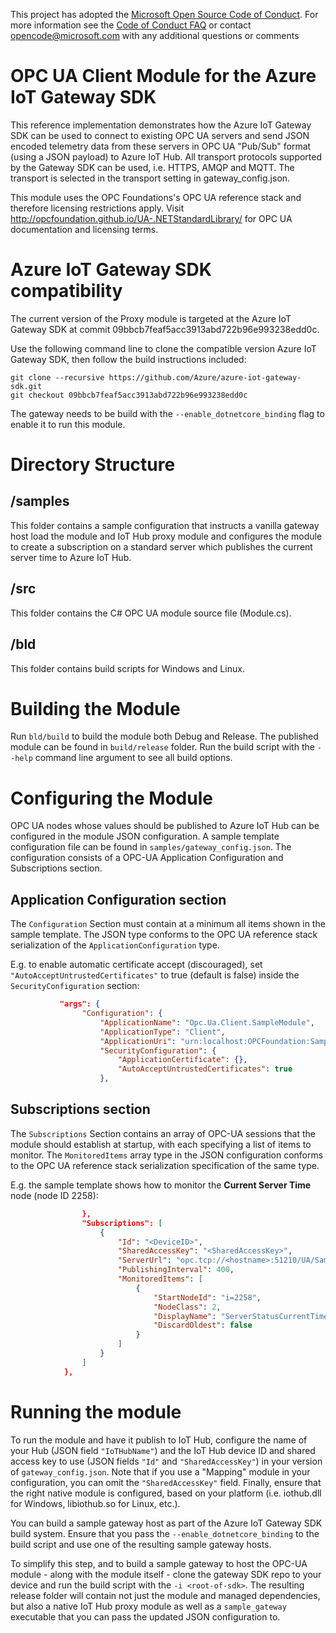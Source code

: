 This project has adopted the [Microsoft Open Source Code of Conduct](https://opensource.microsoft.com/codeofconduct/). For more information see the [Code of Conduct FAQ](https://opensource.microsoft.com/codeofconduct/faq/) or contact [opencode@microsoft.com](mailto:opencode@microsoft.com) with any additional questions or comments

# OPC UA Client Module for the Azure IoT Gateway SDK
This reference implementation demonstrates how the Azure IoT Gateway SDK can be used to connect to existing OPC UA servers and send JSON encoded telemetry data from these servers in OPC UA "Pub/Sub" format (using a JSON payload) to Azure IoT Hub. All transport protocols supported by the Gateway SDK can be used, i.e. HTTPS, AMQP and MQTT. The transport is selected in the transport setting in gateway_config.json.

This module uses the OPC Foundations's OPC UA reference stack and therefore licensing restrictions apply. Visit http://opcfoundation.github.io/UA-.NETStandardLibrary/ for OPC UA documentation and licensing terms.

# Azure IoT Gateway SDK compatibility
The current version of the Proxy module is targeted at the Azure IoT Gateway SDK at commit 09bbcb7feaf5acc3913abd722b96e993238edd0c.

Use the following command line to clone the compatible version Azure IoT Gateway SDK, then follow the build instructions included:

```
git clone --recursive https://github.com/Azure/azure-iot-gateway-sdk.git
git checkout 09bbcb7feaf5acc3913abd722b96e993238edd0c
```

The gateway needs to be build with the ```--enable_dotnetcore_binding``` flag to enable it to run this module.
# Directory Structure

## /samples
This folder contains a sample configuration that instructs a vanilla gateway host load the module and IoT Hub proxy module and configures the module to create a 
subscription on a standard server which publishes the current server time to Azure IoT Hub.

## /src
This folder contains the C# OPC UA module source file (Module.cs).

## /bld
This folder contains build scripts for Windows and Linux.  

# Building the Module

Run ```bld/build``` to build the module both Debug and Release.  The published module can be found in ```build/release``` folder.  Run the build script with the ```--help``` command line argument to see all build options.  

# Configuring the Module
OPC UA nodes whose values should be published to Azure IoT Hub can be configured in the module JSON configuration.  A sample template configuration file can be found in ```samples/gateway_config.json```.  The configuration consists of a OPC-UA Application Configuration and Subscriptions section.  

## Application Configuration section
The ```Configuration``` Section must contain at a minimum all items shown in the sample template.  The JSON type conforms to the OPC UA reference stack serialization of the ```ApplicationConfiguration``` type.  

E.g. to enable automatic certificate accept (discouraged), set ```"AutoAcceptUntrustedCertificates"``` to true (default is false) inside the ```SecurityConfiguration``` section:

``` JSON
           "args": {
                "Configuration": {
                    "ApplicationName": "Opc.Ua.Client.SampleModule",
                    "ApplicationType": "Client",
                    "ApplicationUri": "urn:localhost:OPCFoundation:SampleModule",
                    "SecurityConfiguration": {
                        "ApplicationCertificate": {},
                        "AutoAcceptUntrustedCertificates": true
                    },
```

## Subscriptions section
The ```Subscriptions``` Section contains an array of OPC-UA sessions that the module should establish at startup, with each specifying a list of items to monitor.  The ```MonitoredItems``` array type in the JSON configuration conforms to the OPC UA reference stack serialization specification of the same type. 

E.g. the sample template shows how to monitor the **Current Server Time** node (node ID 2258):

``` JSON
                },
                "Subscriptions": [
                    {
                        "Id": "<DeviceID>",
                        "SharedAccessKey": "<SharedAccessKey>",
                        "ServerUrl": "opc.tcp://<hostname>:51210/UA/SampleServer",
                        "PublishingInterval": 400,
                        "MonitoredItems": [
                            {
                                "StartNodeId": "i=2258",
                                "NodeClass": 2,
                                "DisplayName": "ServerStatusCurrentTime",
                                "DiscardOldest": false
                            }
                        ]
                    }
                ]
            },
```

# Running the module

To run the module and have it publish to IoT Hub, configure the name of your Hub (JSON field ```"IoTHubName"```) and the IoT Hub device ID and shared access key to use (JSON fields ```"Id"``` and ```"SharedAccessKey"```) in your version of ```gateway_config.json```.  Note that if you use a "Mapping" module in your configuration, you can omit the ```"SharedAccessKey"``` field.  Finally, ensure that the right native module is configured, based on your platform (i.e. iothub.dll for Windows, libiothub.so for Linux, etc.).

You can build a sample gateway host as part of the Azure IoT Gateway SDK build system.  Ensure that you pass the ```--enable_dotnetcore_binding``` to the build script and use one of the resulting sample gateway hosts.   

To simplify this step, and to build a sample gateway to host the OPC-UA module - along with the module itself - clone the gateway SDK repo to your device and run the build script with the ```-i <root-of-sdk>```.  The resulting release folder will contain not just the module and managed dependencies, but also a native IoT Hub proxy module as well as a ```sample_gateway``` executable that you can pass the updated JSON configuration to.  

